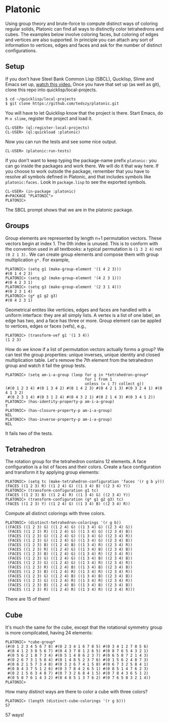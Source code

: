 # Platonic
Using group theory and brute-force to compute distinct ways of coloring regular solids, Platonic can find all ways to distinctly color tetrahedrons and cubes. The examples below involve coloring faces, but coloring of edges and vertices are also supported. In principle you can attach any sort of information to vertices, edges and faces and ask for the number of distinct configurations. 

## Setup
If you don't have Steel Bank Common Lisp (SBCL), Qucklisp, Slime
and Emacs set up, [watch this video.](https://www.youtube.com/watch?v=VnWVu8VVDbI) Once you have that set up (as well as git), clone this repo into quicklisp/local-projects.

```
$ cd ~/quicklisp/local-projects
$ git clone https://github.com/tedszy/platonic.git
```

You will have to let Quicklisp know that the project is there. Start Emacs, do ```M-x slime```, register the project and load it.

```
CL-USER> (ql:register-local-projects)
CL-USER> (ql:quickload :platonic)
```

Now you can run the tests and see some nice output.

```common-lisp
CL-USER> (platonic:run-tests)
```

If you don't want to keep typing the package-name prefix ```platonic:``` you can go inside the packages and work there. We will do it that way here. If you choose to work outside the package, remember that you have to resolve all symbols defined in Platonic, and that includes symbols like ```platonic:faces.``` Look in ```package.lisp``` to see the exported symbols.

```common-lisp
CL-USER> (in-package :platonic)
#<PACKAGE "PLATONIC">
PLATONIC> 
```

The SBCL prompt shows that we are in the platonic package.


## Groups
Group elements are represented by length n+1 permutation vectors. These vectors begin at index 1. The 0th index is unused. This is to conform with the convention used in all textbooks: a typical permutation is ```(1 3 2 4)``` not ```(0 2 1 3).``` We can create group elements and compose them with group multiplication ```g*.``` For example,

```common-lisp
PLATONIC> (setq g1 (make-group-element '(1 4 2 3)))
#(0 1 4 2 3)
PLATONIC> (setq g2 (make-group-element '(4 2 3 1)))
#(0 4 2 3 1)
PLATONIC> (setq g3 (make-group-element '(2 3 1 4)))
#(0 2 3 1 4)
PLATONIC> (g* g1 g2 g3)
#(0 4 2 3 1)
```

Geometrical entites like verticies, edges and faces are handled with a uniform interface: they are all simply lists. A vertex is a list of one label, an edge has two, and a face has three or more. Group element can be appled to vertices, edges or faces (vefs), e.g.,

```common-lisp
PLATONIC> (transform-vef g1 '(1 3 4))
(1 2 3)
```

How do we know if a list of permutation vectors actually forms a group? We can test the group properties: unique inverses, unique identity and closed multiplication table. Let's remove the 7th element from the tetrahedron group and watch it fail the group tests.

```common-lisp
PLATONIC> (setq am-i-a-group (loop for g in *tetrahedron-group*
                                   for i from 1
				                   unless (= i 7) collect g))
(#(0 1 2 3 4) #(0 1 3 4 2) #(0 1 4 2 3) #(0 4 2 1 3) #(0 3 2 4 1) #(0 4 1 3 2)
 #(0 2 3 1 4) #(0 3 1 2 4) #(0 4 3 2 1) #(0 2 1 4 3) #(0 3 4 1 2))
PLATONIC> (has-identity-property-p am-i-a-group)
T
PLATONIC> (has-closure-property-p am-i-a-group)
NIL
PLATONIC> (has-inverse-property-p am-i-a-group)
NIL
```

It fails two of the tests.


## Tetrahedron
The rotation group for the tetrahedron contains 12 elements. A face configuration is a list of faces and their colors. Create a face configuration and transform it by applying group elements:

```common-lisp
PLATONIC> (setq tc (make-tetrahedron-configuration 'faces '(r g b y)))
(FACES ((1 2 3) R) ((1 2 4) G) ((1 3 4) B) ((2 3 4) Y))
PLATONIC> (transform-configuration g1 tc)
(FACES ((1 2 3) B) ((1 2 4) R) ((1 3 4) G) ((2 3 4) Y))
PLATONIC> (transform-configuration (g* g1 g2 g3) tc)
(FACES ((1 2 3) Y) ((1 2 4) G) ((1 3 4) B) ((2 3 4) R))
```

Compute all distinct colorings with three colors.

```common-lisp
PLATONIC> (distinct-tetrahedron-colorings '(r g b))
((FACES ((1 2 3) G) ((1 2 4) G) ((1 3 4) G) ((2 3 4) G))
 (FACES ((1 2 3) R) ((1 2 4) G) ((1 3 4) G) ((2 3 4) B))
 (FACES ((1 2 3) G) ((1 2 4) G) ((1 3 4) G) ((2 3 4) R))
 (FACES ((1 2 3) G) ((1 2 4) G) ((1 3 4) G) ((2 3 4) B))
 (FACES ((1 2 3) B) ((1 2 4) B) ((1 3 4) R) ((2 3 4) R))
 (FACES ((1 2 3) R) ((1 2 4) G) ((1 3 4) B) ((2 3 4) B))
 (FACES ((1 2 3) B) ((1 2 4) G) ((1 3 4) R) ((2 3 4) R))
 (FACES ((1 2 3) G) ((1 2 4) G) ((1 3 4) B) ((2 3 4) B))
 (FACES ((1 2 3) G) ((1 2 4) G) ((1 3 4) R) ((2 3 4) R))
 (FACES ((1 2 3) R) ((1 2 4) B) ((1 3 4) B) ((2 3 4) B))
 (FACES ((1 2 3) B) ((1 2 4) R) ((1 3 4) R) ((2 3 4) R))
 (FACES ((1 2 3) G) ((1 2 4) B) ((1 3 4) B) ((2 3 4) B))
 (FACES ((1 2 3) G) ((1 2 4) R) ((1 3 4) R) ((2 3 4) R))
 (FACES ((1 2 3) B) ((1 2 4) B) ((1 3 4) B) ((2 3 4) B))
 (FACES ((1 2 3) R) ((1 2 4) R) ((1 3 4) R) ((2 3 4) R)))
```

There are 15 of them!

## Cube
It's much the same for the cube, except that the rotational symmetry group is more compilcated, having 24 elements:

```common-lisp
PLATONIC> *cube-group*
(#(0 1 2 3 4 5 6 7 8) #(0 2 3 4 1 6 7 8 5) #(0 3 4 1 2 7 8 5 6)
 #(0 4 1 2 3 8 5 6 7) #(0 4 3 7 8 1 2 6 5) #(0 8 7 6 5 4 3 2 1)
 #(0 5 6 2 1 8 7 3 4) #(0 5 1 4 8 6 2 3 7) #(0 6 5 8 7 2 1 4 3)
 #(0 2 6 7 3 1 5 8 4) #(0 1 4 8 5 2 3 7 6) #(0 1 5 6 2 4 8 7 3)
 #(0 6 2 1 5 7 3 4 8) #(0 3 2 6 7 4 1 5 8) #(0 6 7 3 2 5 8 4 1)
 #(0 8 4 3 7 5 1 2 6) #(0 3 7 8 4 2 6 5 1) #(0 8 5 1 4 7 6 2 3)
 #(0 2 1 5 6 3 4 8 7) #(0 7 3 2 6 8 4 1 5) #(0 7 8 4 3 6 5 1 2)
 #(0 5 8 7 6 1 4 3 2) #(0 4 8 5 1 3 7 6 2) #(0 7 6 5 8 3 2 1 4))
PLATONIC> 
```

How many distinct ways are there to color a cube with three colors?

```common-lisp
PLATONIC> (length (distinct-cube-colorings '(r g b)))
57
```

57 ways! 


